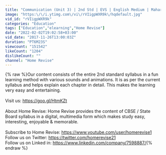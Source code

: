 ```yaml
---
title: "Communication (Unit 3) | 2nd Std | EVS | English Medium | Maharashtra Board | Home Revise"
image: "https:\/\/i.ytimg.com\/vi\/rVIigpWXR9k\/hqdefault.jpg"
vid_id: "rVIigpWXR9k"
categories: "Education"
tags: ["Education","elearning","Home Revise"]
date: "2022-02-02T19:02:58+03:00"
vid_date: "2017-11-26T13:00:03Z"
duration: "PT6M23S"
viewcount: "151542"
likeCount: "1204"
dislikeCount: ""
channel: "Home Revise"
---
```

{% raw %}Our content consists of the entire 2nd standard syllabus in a fun learning method with various sounds and animations. It is as per the current syllabus and helps explain each chapter in detail. This makes the learning very easy and entertaining.<br /><br />Visit us: <a rel="nofollow" target="blank" href="https://goo.gl/HtmKZt">https://goo.gl/HtmKZt</a><br /><br />About Home Revise: Home Revise provides the content of CBSE / State Board syllabus in a digital, multimedia form which makes study easy, interesting, enjoyable &amp; memorable.<br /><br />Subscribe to Home Revise: <a rel="nofollow" target="blank" href="https://www.youtube.com/user/homerevise1">https://www.youtube.com/user/homerevise1</a><br />Follow us on Twitter: <a rel="nofollow" target="blank" href="https://twitter.com/homerevise21">https://twitter.com/homerevise21</a><br />Follow us on Linked in: <a rel="nofollow" target="blank" href="https://www.linkedin.com/company/7598887/">https://www.linkedin.com/company/7598887/</a>{% endraw %}
